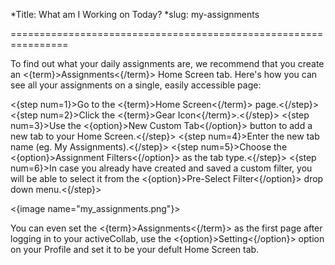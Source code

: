 *Title: What am I Working on Today?
*slug: my-assignments

================================================================

To find out what your daily assignments are, we recommend that you create an <{term}>Assignments<{/term}> Home Screen tab. Here's how you can see all your assignments on a single, easily accessible page:

<{step num=1}>Go to the <{term}>Home Screen<{/term}> page.<{/step}>
<{step num=2}>Click the <{term}>Gear Icon<{/term}>.<{/step}>
<{step num=3}>Use the <{option}>New Custom Tab<{/option}> button to add a new tab to your Home Screen.<{/step}>
<{step num=4}>Enter the new tab name (eg. My Assignments).<{/step}>
<{step num=5}>Choose the <{option}>Assignment Filters<{/option}> as the tab type.<{/step}>
<{step num=6}>In case you already have created and saved a custom filter, you will be able to select it from the <{option}>Pre-Select Filter<{/option}> drop down menu.<{/step}>

<{image name="my_assignments.png"}>

You can even set the <{term}>Assignments<{/term}> as the first page after logging in to your activeCollab, use the <{option}>Setting<{/option}> option on your Profile and set it to be your defult Home Screen tab.